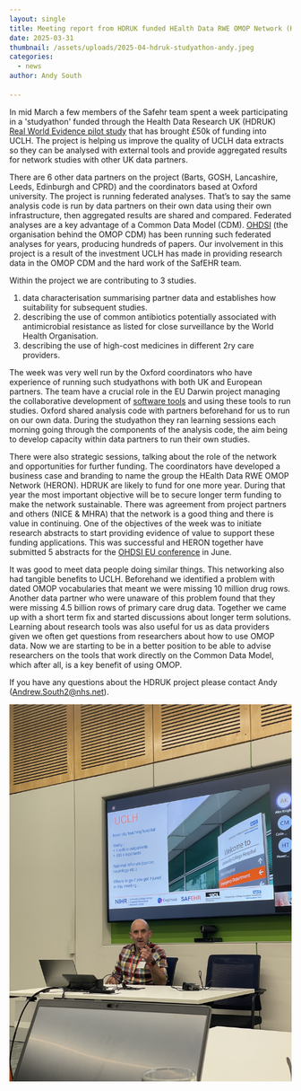 ```yaml
---
layout: single
title: Meeting report from HDRUK funded HEalth Data RWE OMOP Network (HERON) studyathon
date: 2025-03-31
thumbnail: /assets/uploads/2025-04-hdruk-studyathon-andy.jpeg
categories:
  - news
author: Andy South

---
```


In mid March a few members of the Safehr team spent a week participating in a 'studyathon' funded through the Health Data Research UK (HDRUK) [Real World Evidence pilot study](https://www.uclhospitals.brc.nihr.ac.uk/news/uclh-part-pilot-study-address-health-questions-through-real-world-evidence) that has brought £50k of funding into UCLH. The project is helping us improve the quality of UCLH data extracts so they can be analysed with external tools and provide aggregated results for network studies with other UK data partners. 

There are 6 other data partners on the project (Barts, GOSH, Lancashire, Leeds, Edinburgh and CPRD) and the coordinators based at Oxford university. The project is running federated analyses. That’s to say the same analysis code is run by data partners on their own data using their own infrastructure, then aggregated results are shared and compared. Federated analyses are a key advantage of a Common Data Model (CDM). [OHDSI](https://ohdsi.org/who-we-are/) (the organisation behind the OMOP CDM) has been running such federated analyses for years, producing hundreds of papers. Our involvement in this project is a result of the investment UCLH has made in providing research data in the OMOP CDM and the hard work of the SafEHR team.  

Within the project we are contributing to 3 studies. 

1.	data characterisation summarising partner data and establishes how suitability for subsequent studies. 
2.	describing the use of common antibiotics potentially associated with antimicrobial resistance as listed for close surveillance by the World Health Organisation. 
3.	describing the use of high-cost medicines in different 2ry care providers.

The week was very well run by the Oxford coordinators who have experience of running such studyathons with both UK and European partners. The team have a crucial role in the EU Darwin project managing the collaborative development of [software tools](https://github.com/darwin-eu) and using these tools to run studies. Oxford shared analysis code with partners beforehand for us to run on our own data. During the studyathon they ran learning sessions each morning going through the components of the analysis code, the aim being to develop capacity within data partners to run their own studies.

There were also strategic sessions, talking about the role of the network and opportunities for further funding. The coordinators have developed a business case and branding to name the group the HEalth Data RWE OMOP Network (HERON). HDRUK are likely to fund for one more year. During that year the most important objective will be to secure longer term funding to make the network sustainable. There was agreement from project partners and others (NICE & MHRA) that the network is a good thing and there is value in continuing. One of the objectives of the week was to initiate research abstracts to start providing evidence of value to support these funding applications. This was successful and HERON together have submitted 5 abstracts for the [OHDSI EU conference](https://www.ohdsi-europe.org/symposium-event) in June.

It was good to meet data people doing similar things. This networking also had tangible benefits to UCLH. Beforehand we identified a problem with dated OMOP vocabularies that meant we were missing 10 million drug rows. Another data partner who were unaware of this problem found that they were missing 4.5 billion rows of primary care drug data. Together we came up with a short term fix and started discussions about longer term solutions. Learning about research tools was also useful for us as data providers given we often get questions from researchers about how to use OMOP data. Now we are starting to be in a better position to be able to advise researchers on the tools that work directly on the Common Data Model, which after all, is a key benefit of using OMOP.

If you have any questions about the HDRUK project please contact Andy (Andrew.South2@nhs.net).



![](/assets/uploads/2025-04-hdruk-studyathon-andy.jpeg)

